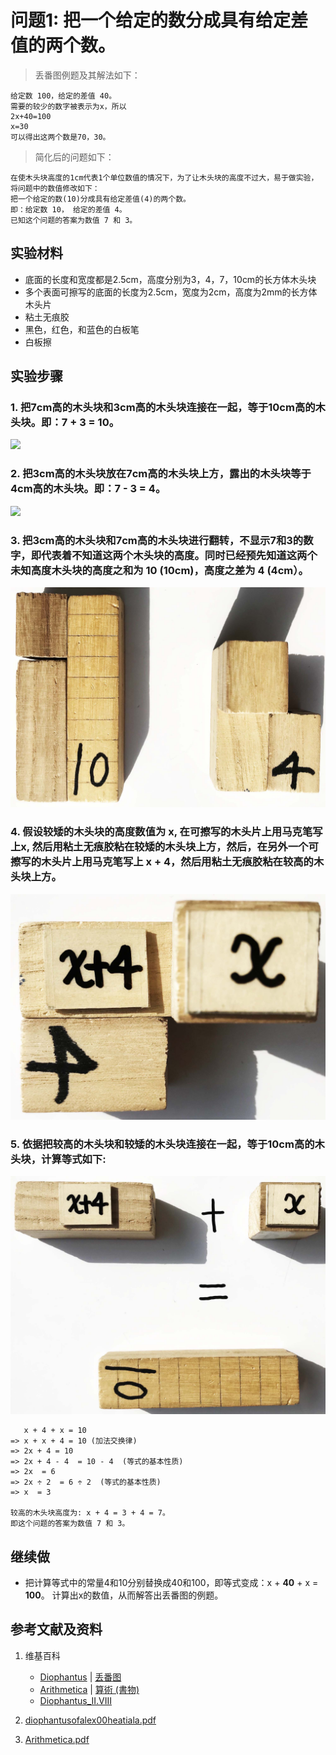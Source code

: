# 问题1: 把一个给定的数分成具有给定差值的两个数。

> 丢番图例题及其解法如下：
>  
	给定数 100，给定的差值 40。
	需要的较少的数字被表示为x，所以
	2x+40=100
    x=30
	可以得出这两个数是70，30。

> 简化后的问题如下：
>  
	在使木头块高度的1cm代表1个单位数值的情况下，为了让木头块的高度不过大，易于做实验，将问题中的数值修改如下：
	把一个给定的数(10)分成具有给定差值(4)的两个数。
	即：给定数 10， 给定的差值 4。
	已知这个问题的答案为数值 7 和 3。

## 实验材料

- 底面的长度和宽度都是2.5cm，高度分别为3，4，7，10cm的长方体木头块
- 多个表面可擦写的底面的长度为2.5cm，宽度为2cm，高度为2mm的长方体木头片
- 粘土无痕胶
- 黑色，红色，和蓝色的白板笔
- 白板擦

## 实验步骤

### 1. 把7cm高的木头块和3cm高的木头块连接在一起，等于10cm高的木头块。即：7 + 3 = 10。
![](/images/函数和极限/丢番图的《算术》中典型的推演实验/卷1/问题1/1a1.jpg)

### 2. 把3cm高的木头块放在7cm高的木头块上方，露出的木头块等于4cm高的木头块。即：7 - 3 = 4。
![](/images/函数和极限/丢番图的《算术》中典型的推演实验/卷1/问题1/1a2.jpg)

### 3. 把3cm高的木头块和7cm高的木头块进行翻转，不显示7和3的数字，即代表着不知道这两个木头块的高度。同时已经预先知道这两个未知高度木头块的高度之和为 10 (10cm)，高度之差为 4 (4cm）。
![](/images/函数和极限/丢番图的《算术》中典型的推演实验/卷1/问题1/1a3.jpg)

### 4. 假设较矮的木头块的高度数值为 x, 在可擦写的木头片上用马克笔写上x, 然后用粘土无痕胶粘在较矮的木头块上方，然后，在另外一个可擦写的木头片上用马克笔写上 x + 4，然后用粘土无痕胶粘在较高的木头块上方。
![](/images/函数和极限/丢番图的《算术》中典型的推演实验/卷1/问题1/1a4.jpg)

### 5. 依据把较高的木头块和较矮的木头块连接在一起，等于10cm高的木头块，计算等式如下: 
![](/images/函数和极限/丢番图的《算术》中典型的推演实验/卷1/问题1/1a5.jpg)

	   x + 4 + x = 10
	=> x + x + 4 = 10 (加法交换律)
	=> 2x + 4 = 10
	=> 2x + 4 - 4  = 10 - 4  (等式的基本性质)
	=> 2x  = 6
	=> 2x ÷ 2  = 6 ÷ 2  (等式的基本性质)
	=> x  = 3
	
	较高的木头块高度为: x + 4 = 3 + 4 = 7。 
	即这个问题的答案为数值 7 和 3。

## 继续做

- 把计算等式中的常量4和10分别替换成40和100，即等式变成：x + **40** + x = **100**。 计算出x的数值，从而解答出丢番图的例题。

## 参考文献及资料

1. 维基百科
	- [Diophantus](https://en.wikipedia.org/wiki/Diophantus) | [丢番图](https://zh.wikipedia.org/wiki/丢番图) 
	- [Arithmetica](https://en.wikipedia.org/wiki/Arithmetica) | [算術 (書物)](https://ja.wikipedia.org/wiki/%E7%AE%97%E8%A1%93_(%E6%9B%B8%E7%89%A9)) 
	- [Diophantus_II.VIII](https://en.wikipedia.org/wiki/Diophantus_II.VIII) 

2. [diophantusofalex00heatiala.pdf](https://archive.org/download/diophantusofalex00heatiala/diophantusofalex00heatiala.pdf) 
3. [Arithmetica.pdf](https://staff.um.edu.mt/jmus1/Diophantus.pdf) 